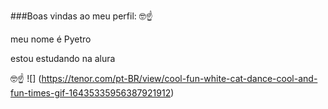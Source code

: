 ###Boas vindas ao meu perfil: 🤓☝

meu nome é Pyetro

estou estudando na alura

🤓☝
![]
(https://tenor.com/pt-BR/view/cool-fun-white-cat-dance-cool-and-fun-times-gif-16435335956387921912)
